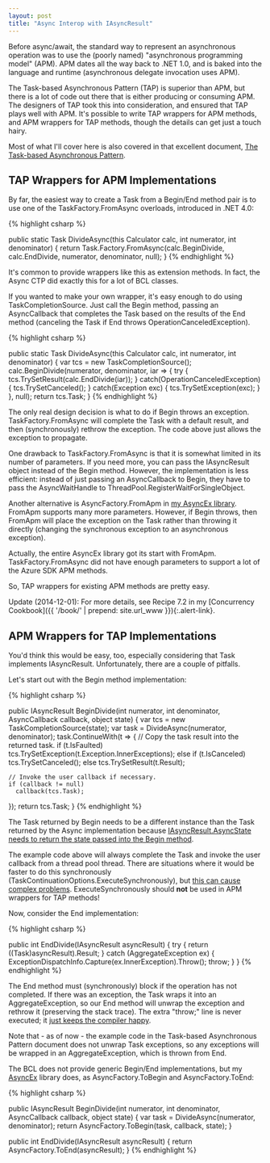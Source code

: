 ```yaml
---
layout: post
title: "Async Interop with IAsyncResult"
---
```

Before async/await, the standard way to represent an asynchronous operation was to use the (poorly named) "asynchronous programming model" (APM). APM dates all the way back to .NET 1.0, and is baked into the language and runtime (asynchronous delegate invocation uses APM).

The Task-based Asynchronous Pattern (TAP) is superior than APM, but there is a lot of code out there that is either producing or consuming APM. The designers of TAP took this into consideration, and ensured that TAP plays well with APM. It's possible to write TAP wrappers for APM methods, and APM wrappers for TAP methods, though the details can get just a touch hairy.

Most of what I'll cover here is also covered in that excellent document, [The Task-based Asynchronous Pattern](http://www.microsoft.com/en-us/download/details.aspx?id=19957).

## TAP Wrappers for APM Implementations

By far, the easiest way to create a Task from a Begin/End method pair is to use one of the TaskFactory.FromAsync overloads, introduced in .NET 4.0:

{% highlight csharp %}

public static Task<int> DivideAsync(this Calculator calc, int numerator, int denominator)
{
  return Task.Factory.FromAsync(calc.BeginDivide, calc.EndDivide, numerator, denominator, null);
}
{% endhighlight %}

It's common to provide wrappers like this as extension methods. In fact, the Async CTP did exactly this for a lot of BCL classes.

If you wanted to make your own wrapper, it's easy enough to do using TaskCompletionSource. Just call the Begin method, passing an AsyncCallback that completes the Task based on the results of the End method (canceling the Task if End throws OperationCanceledException).

{% highlight csharp %}

public static Task<int> DivideAsync(this Calculator calc, int numerator, int denominator)
{
  var tcs = new TaskCompletionSource<int>();
  calc.BeginDivide(numerator, denominator, iar =>
  {
    try { tcs.TrySetResult(calc.EndDivide(iar)); }
    catch(OperationCanceledException) { tcs.TrySetCanceled(); }
    catch(Exception exc) { tcs.TrySetException(exc); }
  }, null);
  return tcs.Task;
}
{% endhighlight %}

The only real design decision is what to do if Begin throws an exception. TaskFactory.FromAsync will complete the Task with a default result, and then (synchronously) rethrow the exception. The code above just allows the exception to propagate.

One drawback to TaskFactory.FromAsync is that it is somewhat limited in its number of parameters. If you need more, you can pass the IAsyncResult object instead of the Begin method. However, the implementation is less efficient: instead of just passing an AsyncCallback to Begin, they have to pass the AsyncWaitHandle to ThreadPool.RegisterWaitForSingleObject.

Another alternative is AsyncFactory.FromApm in [my AsyncEx library](http://nitoasyncex.codeplex.com/). FromApm supports many more parameters. However, if Begin throws, then FromApm will place the exception on the Task rather than throwing it directly (changing the synchronous exception to an asynchronous exception).

<div class="alert alert-info" markdown="1">
<i class="fa fa-hand-o-right fa-2x pull-left"></i>

Actually, the entire AsyncEx library got its start with FromApm. TaskFactory.FromAsync did not have enough parameters to support a lot of the Azure SDK APM methods.
</div>

So, TAP wrappers for existing APM methods are pretty easy.

<div class="alert alert-info" markdown="1">
<i class="fa fa-hand-o-right fa-2x pull-left"></i>

Update (2014-12-01): For more details, see Recipe 7.2 in my [Concurrency Cookbook]({{ '/book/' | prepend: site.url_www }}){:.alert-link}.
</div>

## APM Wrappers for TAP Implementations

You'd think this would be easy, too, especially considering that Task implements IAsyncResult. Unfortunately, there are a couple of pitfalls.

Let's start out with the Begin method implementation:

{% highlight csharp %}

public IAsyncResult BeginDivide(int numerator, int denominator, AsyncCallback callback, object state)
{
  var tcs = new TaskCompletionSource<int>(state);
  var task = DivideAsync(numerator, denominator);
  task.ContinueWith(t =>
  {
    // Copy the task result into the returned task.
    if (t.IsFaulted)
      tcs.TrySetException(t.Exception.InnerExceptions);
    else if (t.IsCanceled)
      tcs.TrySetCanceled();
    else
      tcs.TrySetResult(t.Result);

    // Invoke the user callback if necessary.
    if (callback != null)
      callback(tcs.Task);
  });
  return tcs.Task;
}
{% endhighlight %}

The Task returned by Begin needs to be a different instance than the Task returned by the Async implementation because [IAsyncResult.AsyncState needs to return the state passed into the Begin method](http://blogs.msdn.com/b/junfeng/archive/2006/03/28/563627.aspx).

The example code above will always complete the Task and invoke the user callback from a thread pool thread. There are situations where it would be faster to do this synchronously (TaskContinuationOptions.ExecuteSynchronously), but [this can cause complex problems](http://social.msdn.microsoft.com/Forums/en-US/async/thread/9535a4a6-6218-45fe-aa45-79332b9e5b88). ExecuteSynchronously should **not** be used in APM wrappers for TAP methods!

Now, consider the End implementation:

{% highlight csharp %}

public int EndDivide(IAsyncResult asyncResult)
{
  try
  {
    return ((Task<int>)asyncResult).Result;
  }
  catch (AggregateException ex)
  {
    ExceptionDispatchInfo.Capture(ex.InnerException).Throw();
    throw;
  }
}
{% endhighlight %}

The End method must (synchronously) block if the operation has not completed. If there was an exception, the Task wraps it into an AggregateException, so our End method will unwrap the exception and rethrow it (preserving the stack trace). The extra "throw;" line is never executed; it [just keeps the compiler happy](http://connect.microsoft.com/VisualStudio/feedback/details/689516/exceptiondispatchinfo-api-modifications).

Note that - as of now - the example code in the Task-based Asynchronous Pattern document does not unwrap Task exceptions, so any exceptions will be wrapped in an AggregateException, which is thrown from End.

The BCL does not provide generic Begin/End implementations, but my [AsyncEx](http://nitoasyncex.codeplex.com/) library does, as AsyncFactory.ToBegin and AsyncFactory.ToEnd:

{% highlight csharp %}

public IAsyncResult BeginDivide(int numerator, int denominator, AsyncCallback callback, object state)
{
  var task = DivideAsync(numerator, denominator);
  return AsyncFactory<int>.ToBegin(task, callback, state);
}

public int EndDivide(IAsyncResult asyncResult)
{
  return AsyncFactory<int>.ToEnd(asyncResult);
}
{% endhighlight %}